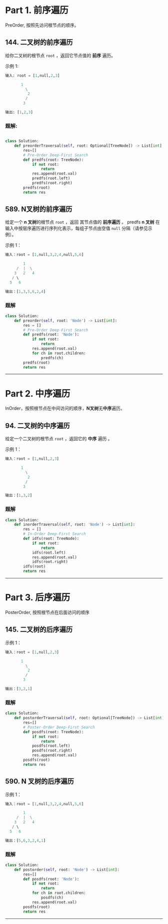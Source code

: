 # Part 1. 前序遍历
PreOrder, 按照先访问根节点的顺序。

## 144. 二叉树的前序遍历
给你二叉树的根节点 `root` ，返回它节点值的 **前序** 遍历。

示例 1:
```python
输入: root = [1,null,2,3]

       1
         \
          2
         /    
        3     

输出: [1,2,3]

```


### 题解:

```python

class Solution:
    def preorderTraversal(self, root: Optional[TreeNode]) -> List[int]:
        res=[]
        # Pre-Order Deep-First Search
        def predfs(root: TreeNode):
            if not root:
                return
            res.append(root.val)
            predfs(root.left)
            predfs(root.right)
        predfs(root)
        return res
```
## 589. N叉树的前序遍历
给定一个 **n 叉树**的根节点 `root` ，返回 其节点值的 **前序遍历** 。
predfs
**n 叉树** 在输入中按层序遍历进行序列化表示，每组子节点由空值 `null` 分隔（请参见示例）。

示例 1：
```python
输入：root = [1,null,3,2,4,null,5,6]

        1
     /  |  \
    3   2   4
   / \   
  5   6

输出：[1,3,5,6,2,4]
```
### 题解

```python
class Solution:
    def preorder(self, root: 'Node') -> List[int]:
        res = []
        # Pre-Order Deep-First Search
        def predfs(root: 'Node'):
            if not root:
                return
            res.append(root.val)
            for ch in root.children:
                predfs(ch)
        predfs(root)
        return res
```

---

# Part 2. 中序遍历
InOrder，按照根节点在中间访问的顺序，**N叉树**无**中序**遍历。

## 94. 二叉树的中序遍历
给定一个二叉树的根节点 `root` ，返回它的 **中序** 遍历 。

示例 1：
```python
输入：root = [1,null,2,3]

       1
         \
          2
         /    
        3  

输出：[1,3,2]
```
### 题解

```python
class Solution:
    def inorderTraversal(self, root: 'Node') -> List[int]:
        res = []
        # In-Order Deep-First Search
        def idfs(root: TreeNode):
            if not root:
                return
            idfs(root.left)
            res.append(root.val)
            idfs(root.right)
        idfs(root)
        return res
```

---

# Part 3. 后序遍历
PosterOrder, 按照根节点在后面访问的顺序

## 145. 二叉树的后序遍历

示例 1：
```python
输入：root = [1,null,2,3]

       1
         \
          2
         /    
        3  

输出：[3,2,1]
```

### 题解

```python
class Solution:
    def postorderTraversal(self, root: Optional[TreeNode]) -> List[int]:
        res=[]
        # Poster-Order Deep-First Search
        def posdfs(root: TreeNode):
            if not root:
                return
            posdfs(root.left)
            posdfs(root.right)
            res.append(root.val)
        posdfs(root)
        return res
```

## 590. N 叉树的后序遍历

示例 1：
```python
输入：root = [1,null,3,2,4,null,5,6]

        1
     /  |  \
    3   2   4
   / \   
  5   6

输出：[5,6,3,2,4,1]
```

### 题解

```python
class Solution:
    def postorder(self, root: 'Node') -> List[int]:
        res=[]
        def posdfs(root: 'Node'):
            if not root:
                return
            for ch in root.children:
                posdfs(ch)
            res.append(root.val)
        posdfs(root)
        return res
```

---
